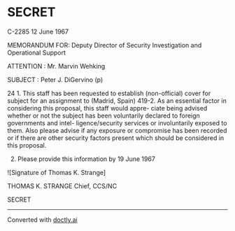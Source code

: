 # SECRET

C-2285
12 June 1967

MEMORANDUM FOR: Deputy Director of Security
Investigation and Operational Support

ATTENTION : Mr. Marvin Wehking

SUBJECT : Peter J. DiGervino (p)

24 1. This staff has been requested to establish
(non-official) cover for subject for an assignment to
(Madrid, Spain) 419-2. As an essential factor
in considering this proposal, this staff would appre- ciate being advised whether or not the subject has been voluntarily declared to foreign governments and intel- ligence/security services or involuntarily exposed to them. Also please advise if any exposure or compromise has been recorded or if there are other security factors present which should be considered in this proposal.

2. Please provide this information by
   19 June 1967

![Signature of Thomas K. Strange]

THOMAS K. STRANGE
Chief, CCS/NC

SECRET


---
Converted with [doctly.ai](https://doctly.ai)